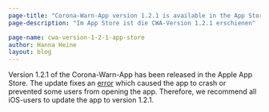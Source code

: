 ```yaml
---
page-title: "Corona-Warn-App version 1.2.1 is available in the App Store for iOS devices"
page-description: "Im App Store ist die CWA-Version 1.2.1 erschienen"

page-name: cwa-version-1-2-1-app-store
author: Hanna Heine
layout: blog
---
```


Version 1.2.1 of the Corona-Warn-App has been released in the Apple App Store. The update fixes an [error](/en/faq/results/#app_does_not_open) which caused the app to crash or prevented some users from opening the app. Therefore, we recommend all iOS-users to update the app to version 1.2.1.
